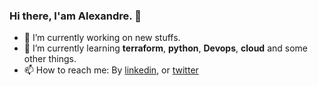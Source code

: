 ### Hi there, I'am Alexandre. 👋

- 🔭 I’m currently working on new stuffs.
- 🌱 I’m currently learning **terraform**, **python**, **Devops**, **cloud** and some other things.
- 📫 How to reach me: By [linkedin](https://www.linkedin.com/in/alexandre-soares-ponte-08262624/), or [twitter](https://twitter.com/asponte1)


<!--
- 👯 I’m looking to collaborate on ...
- 🤔 I’m looking for help with ...
- 💬 Ask me about ...
- 😄 Pronouns: ...
- ⚡ Fun fact: ...
-->
